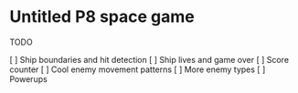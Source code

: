 # Untitled P8 space game

TODO

[ ] Ship boundaries and hit detection
[ ] Ship lives and game over
[ ] Score counter
[ ] Cool enemy movement patterns
[ ] More enemy types
[ ] Powerups

